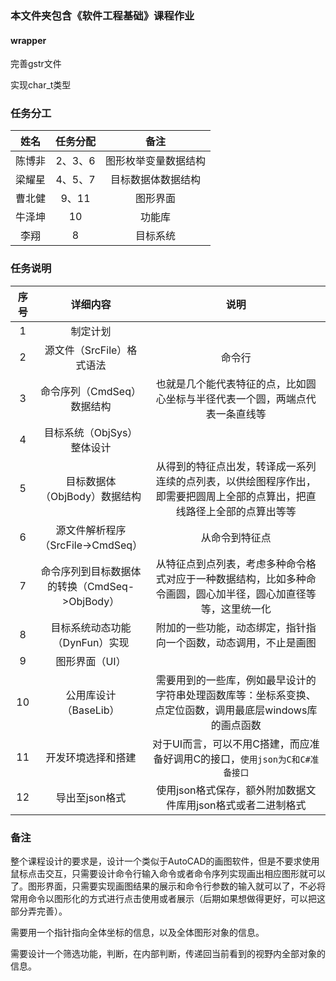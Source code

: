 ### 本文件夹包含《软件工程基础》课程作业
#### wrapper
完善gstr文件

实现char_t类型
### 任务分工
|姓名|任务分配|备注|
|:---:|:---:|:---:|
|陈博非|2、3、6|图形枚举变量数据结构|
|梁耀星|4、5、7|目标数据体数据结构|
|曹北健|9、11|图形界面|
|牛泽坤|10|功能库|
|李翔|8|目标系统|
### 任务说明
|序号|详细内容|说明|
|:---:|:---:|:---:|
|1|制定计划|
|2|源文件（SrcFile）格式语法|命令行|
|3|命令序列（CmdSeq）数据结构|也就是几个能代表特征的点，比如圆心坐标与半径代表一个圆，两端点代表一条直线等|
|4|目标系统（ObjSys）整体设计||
|5|目标数据体（ObjBody）数据结构|从得到的特征点出发，转译成一系列连续的点列表，以供绘图程序作出，即需要把圆周上全部的点算出，把直线路径上全部的点算出等等|
|6|源文件解析程序（SrcFile->CmdSeq）|从命令到特征点|
|7|命令序列到目标数据体的转换（CmdSeq->ObjBody）|从特征点到点列表，考虑多种命令格式对应于一种数据结构，比如多种命令画圆，圆心加半径，圆心加直径等等，这里统一化|
|8|目标系统动态功能（DynFun）实现|附加的一些功能，动态绑定，指针指向一个函数，动态调用，不止是画图|
|9|图形界面（UI）||
|10|公用库设计（BaseLib）|需要用到的一些库，例如最早设计的字符串处理函数库等：坐标系变换、点定位函数，调用最底层windows库的画点函数|
|11|开发环境选择和搭建|对于UI而言，可以不用C搭建，而应准备好调用C的接口，`使用json为C和C#准备接口`|
|12|导出至json格式|使用json格式保存，额外附加数据文件库用json格式或者二进制格式|
### 备注
整个课程设计的要求是，设计一个类似于AutoCAD的画图软件，但是不要求使用鼠标点击交互，只需要设计命令行输入命令或者命令序列实现画出相应图形就可以了。图形界面，只需要实现画图结果的展示和命令行参数的输入就可以了，不必将常用命令以图形化的方式进行点击使用或者展示（后期如果想做得更好，可以把这部分弄完善）。

需要用一个指针指向全体坐标的信息，以及全体图形对象的信息。

需要设计一个筛选功能，判断，在内部判断，传递回当前看到的视野内全部对象的信息。
